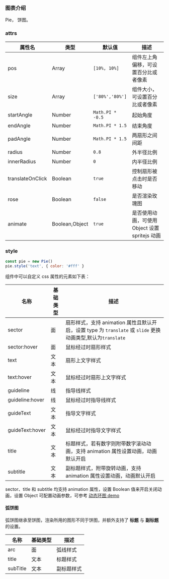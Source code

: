 ### 图表介绍

Pie， 饼图。

### attrs

| 属性名           | 类型           | 默认值           | 描述                                           |
| ---------------- | -------------- | ---------------- | ---------------------------------------------- |
| pos              | Array          | `[10%, 10%]`     | 组件左上角偏移，可设置百分比或者像素           |
| size             | Array          | `['80%','80%']`  | 组件大小，可设置百分比或者像素                 |
| startAngle       | Number         | `Math.PI * -0.5` | 起始角度                                       |
| endAngle         | Number         | `Math.PI * 1.5`  | 结束角度                                       |
| padAngle         | Number         | `Math.PI * 1.5`  | 两扇形之间间距                                 |
| radius           | Number         | `0.8`            | 外半径比例                                     |
| innerRadius      | Number         | `0`              | 内半径比例                                     |
| translateOnClick | Boolean        | `true`           | 控制扇形被点击时是否移动                       |
| rose             | Boolean        | `false`          | 是否渲染玫瑰图                                 |
| animate          | Boolean,Object | `true`           | 是否使用动画，可使用 Object 设置 spritejs 动画 |

### style

```javascript
const pie = new Pie()
pie.style('text', { color: '#fff' }
```

组件中可以自定义 css 属性的元素如下表：

| 名称            | 基础类型 | 描述                                                                                                        |
| --------------- | -------- | ----------------------------------------------------------------------------------------------------------- |
| sector          | 面       | 扇形样式，支持 animation 属性且默认开启，设置 type 为 `translate` 或 `slide` 更换动画类型,默认为`translate` |
| sector:hover    | 面       | 鼠标经过时扇形样式                                                                                          |
| text            | 文本     | 扇形上文字样式                                                                                              |
| text:hover      | 文本     | 鼠标经过时扇形上文字样式                                                                                    |
| guideline       | 线       | 指导线样式                                                                                                  |
| guideline:hover | 线       | 鼠标经过时指导线样式                                                                                        |
| guideText       | 文本     | 指导文字样式                                                                                                |
| guideText:hover | 文本     | 鼠标经过时指导文字样式                                                                                      |
| title           | 文本     | 标题样式，若有数字则附带数字滚动动画，支持 animation 属性设置动画，动画默认开启                             |
| subtitle        | 文本     | 副标题样式，附带旋转动画，支持 animation 属性设置动画，动画默认开启                                         |

sector、title 和 subtitle 均支持 animation 属性，设置 Boolean 值来开启关闭动画，设置 Object 可配置动画参数，可参考 [动态环图 demo](#/examples/pie-donut)

#### 弧饼图

弧饼图继承至饼图，渲染所用的图形不同于饼图，并额外支持了 **标题** 与 **副标题** 的设置。

| 名称     | 基础类型 | 描述       |
| -------- | -------- | ---------- |
| arc      | 面       | 弧线样式   |
| title    | 文本     | 标题样式   |
| subTitle | 文本     | 副标题样式 |
